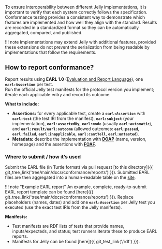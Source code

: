 To ensure interoperability between different Jelly implementations, it is important to verify that each system correctly follows the specification. Conformance testing provides a consistent way to demonstrate which features are implemented and how well they align with the standard. Results are recorded in a standardized format so they can be automatically aggregated, compared, and published.

!!! note
    Implementations may extend Jelly with additional features, provided these extensions do not prevent the serialization from being readable by implementations that follow the requirements.

## How to report conformance?

Report results using **EARL 1.0** ([Evaluation and Report Language](https://www.w3.org/WAI/standards-guidelines/earl/)), one **`earl:Assertion`** per test.  
Run the official Jelly test manifests for the protocol version you implement; iterate each applicable entry and record its outcome.  

**What to include:**

- **Assertions:** for every applicable test, create a **`earl:Assertion`** with **`earl:test`** (the test IRI from the manifest), **`earl:subject`** (your implementation), **`earl:assertedBy`**, **`earl:mode`** (usually **`earl:automatic`**), and **`earl:result/earl:outcome`** (allowed outcomes: **`earl:passed`**, **`earl:failed`**, **`earl:inapplicable`**, **`earl:cantTell`**, **`earl:untested`**).  
- **Metadata:** describe the implementation with [**DOAP**](https://github.com/ewilderj/doap) (name, version, homepage) and the assertions with [**FOAF**](http://xmlns.com/foaf/spec/).  

### Where to submit / how it’s used

Submit the EARL file (in Turtle format) via pull request [to this directory]({{ git_tree_link('tree/main/docs/conformance/reports') }}). Submitted EARL files are then aggregated into a human-readable table on the [site](conformance-reports-page.md).  

!!! note "Example EARL report"
    An example, complete, ready-to-submit EARL report template can be found [here]({{ git_tree_link('tree/main/docs/conformance/reports') }}). Replace placeholders (names, dates) and add one **`earl:Assertion`** per Jelly test you executed (use the exact test IRIs from the Jelly manifests).  

**Manifests:**

- Test manifests are RDF lists of tests that provide names, inputs/expecteds, and status; test runners iterate these to produce EARL reports.  
- Manifests for Jelly can be found [here]({{ git_test_link('/rdf') }}).
